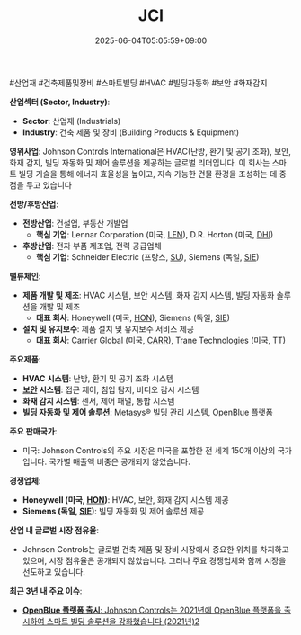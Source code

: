 ﻿---
title: "JCI"
date: 2025-06-04T05:05:59+09:00
lastmod: 2025-06-04T05:05:59+09:00
type: docs
sidebar:
  open: true
weight: 465
---
<div style="display:none">
  <meta property="article:published_time" content="2025-06-03T20:05:59Z" />
  <meta property="article:modified_time" content="2025-06-03T20:05:59Z" />
</div>
#산업재 #건축제품및장비 #스마트빌딩 #HVAC #빌딩자동화 #보안 #화재감지 

**산업섹터 (Sector, Industry)**:

- **Sector**: 산업재 (Industrials)
- **Industry**: 건축 제품 및 장비 (Building Products & Equipment)

**영위사업**: Johnson Controls International은 HVAC(난방, 환기 및 공기 조화), 보안, 화재 감지, 빌딩 자동화 및 제어 솔루션을 제공하는 글로벌 리더입니다. 이 회사는 스마트 빌딩 기술을 통해 에너지 효율성을 높이고, 지속 가능한 건물 환경을 조성하는 데 중점을 두고 있습니다

**전방/후방산업**:

- **전방산업**: 건설업, 부동산 개발업
    - **핵심 기업**: Lennar Corporation (미국, [LEN](/company-analysis/len/)), D.R. Horton (미국, [DHI](/company-analysis/dhi/))
- **후방산업**: 전자 부품 제조업, 전력 공급업체
    - **핵심 기업**: Schneider Electric (프랑스, [SU](/company-analysis/su/)), Siemens (독일, [SIE](/company-analysis/sie/))

**밸류체인**:

- **제품 개발 및 제조**: HVAC 시스템, 보안 시스템, 화재 감지 시스템, 빌딩 자동화 솔루션을 개발 및 제조
    - **대표 회사**: Honeywell (미국, [HON](/company-analysis/hon/)), Siemens (독일, [SIE](/company-analysis/sie/))
- **설치 및 유지보수**: 제품 설치 및 유지보수 서비스 제공
    - **대표 회사**: Carrier Global (미국, [CARR](/company-analysis/carr/)), Trane Technologies (미국, TT)

**주요제품**:

- **HVAC 시스템**: 난방, 환기 및 공기 조화 시스템
- **[보안](/industry-study/2산업보안/) 시스템**: 접근 제어, 침입 탐지, 비디오 감시 시스템
- **화재 감지 시스템**: 센서, 제어 패널, 통합 시스템
- **빌딩 자동화 및 제어 솔루션**: Metasys® 빌딩 관리 시스템, OpenBlue 플랫폼

**주요 판매국가**:

- 미국: Johnson Controls의 주요 시장은 미국을 포함한 전 세계 150개 이상의 국가입니다. 국가별 매출액 비중은 공개되지 않았습니다.

**경쟁업체**:

- **Honeywell (미국, [HON](/company-analysis/hon/))**: HVAC, 보안, 화재 감지 시스템 제공
- **Siemens (독일, [SIE](/company-analysis/sie/))**: 빌딩 자동화 및 제어 솔루션 제공

**산업 내 글로벌 시장 점유율**:

- Johnson Controls는 글로벌 건축 제품 및 장비 시장에서 중요한 위치를 차지하고 있으며, 시장 점유율은 공개되지 않았습니다. 그러나 주요 경쟁업체와 함께 시장을 선도하고 있습니다.

**최근 3년 내 주요 이슈**:

- [**OpenBlue 플랫폼 출시**: Johnson Controls는 2021년에 OpenBlue 플랫폼을 출시하여 스마트 빌딩 솔루션을 강화했습니다 (2021년)](https://www.johnsoncontrols.kr/)[2](https://www.johnsoncontrols.kr/)
